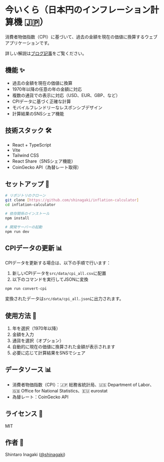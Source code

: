# 今いくら（日本円のインフレーション計算機 🇯🇵）

消費者物価指数（CPI）に基づいて、過去の金額を現在の価値に換算するウェブアプリケーションです。

詳しい解説は[ブログ記事](https://creco.net/create_japanese_yen_inflation_calculator/)をご覧ください。

## 機能 ✨

- 過去の金額を現在の価値に換算
- 1970年以降の任意の年の金額に対応
- 複数の通貨での表示に対応（USD、EUR、GBP、など）
- CPIデータに基づく正確な計算
- モバイルフレンドリーなレスポンシブデザイン
- 計算結果のSNSシェア機能

## 技術スタック 🛠️

- React + TypeScript
- Vite
- Tailwind CSS
- React Share（SNSシェア機能）
- CoinGecko API（為替レート取得）

## セットアップ 🚀

```bash
# リポジトリのクローン
git clone [https://github.com/shinagaki/inflation-calculator]
cd inflation-calculator

# 依存関係のインストール
npm install

# 開発サーバーの起動
npm run dev
```

## CPIデータの更新 📊

CPIデータを更新する場合は、以下の手順で行います：

1. 新しいCPIデータを`src/data/cpi_all.csv`に配置
2. 以下のコマンドを実行してJSONに変換

```bash
npm run convert-cpi
```

変換されたデータは`src/data/cpi_all.json`に出力されます。

## 使用方法 📝

1. 年を選択（1970年以降）
2. 金額を入力
3. 通貨を選択（オプション）
4. 自動的に現在の価値に換算された金額が表示されます
5. 必要に応じて計算結果をSNSでシェア

## データソース 📊

- 消費者物価指数（CPI）：🇯🇵 総務省統計局、🇺🇸 Department of Labor、🇬🇧 Office for National Statistics、🇪🇺 eurostat
- 為替レート：CoinGecko API

## ライセンス 📄

MIT

## 作者 👤

Shintaro Inagaki ([@shinagaki](https://github.com/shinagaki))
